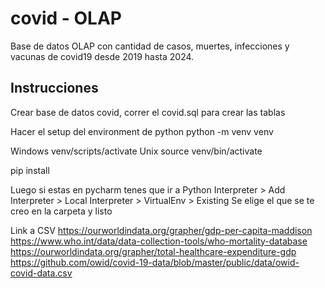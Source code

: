 # covid - OLAP

Base de datos OLAP con cantidad de casos, muertes, infecciones y vacunas de covid19 desde 2019 hasta 2024.

## Instrucciones
Crear base de datos covid, correr el covid.sql para crear las tablas

Hacer el setup del environment de python
python -m venv venv

Windows
venv/scripts/activate
Unix
source venv/bin/activate

pip install

Luego si estas en pycharm tenes que ir a Python Interpreter > Add Interpreter > Local Interpreter > VirtualEnv > Existing
Se elige el que se te creo en la carpeta y listo

Link a CSV
https://ourworldindata.org/grapher/gdp-per-capita-maddison
https://www.who.int/data/data-collection-tools/who-mortality-database
https://ourworldindata.org/grapher/total-healthcare-expenditure-gdp
https://github.com/owid/covid-19-data/blob/master/public/data/owid-covid-data.csv
